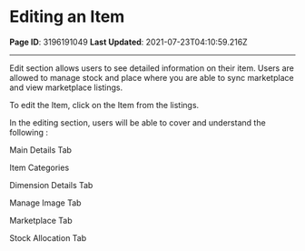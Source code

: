 # Editing an Item

**Page ID**: 3196191049
**Last Updated**: 2021-07-23T04:10:59.216Z

---

Edit section allows users to see detailed information on their item. Users are allowed to manage stock and place where you are able to sync marketplace and view marketplace listings.

To edit the Item, click on the Item from the listings.

In the editing section, users will be able to cover and understand the following :

Main Details Tab

Item Categories

Dimension Details Tab

Manage Image Tab

Marketplace Tab

Stock Allocation Tab
